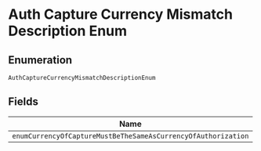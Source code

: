 
# Auth Capture Currency Mismatch Description Enum

## Enumeration

`AuthCaptureCurrencyMismatchDescriptionEnum`

## Fields

| Name |
|  --- |
| `enumCurrencyOfCaptureMustBeTheSameAsCurrencyOfAuthorization` |

